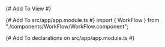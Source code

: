 {# Add To View #}
<WorkFlow></WorkFlow>

{# Add To src/app/app.module.ts #}
import { WorkFlow } from "./components/WorkFlow/WorkFlow.component";

{# Add To declarations on src/app/app.module.ts #}
